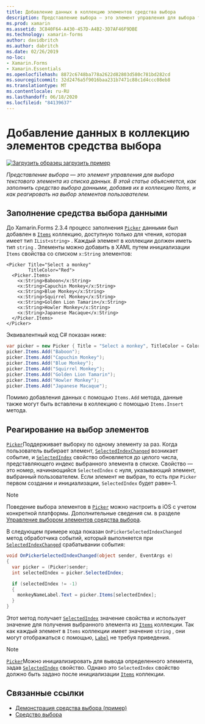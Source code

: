 ```yaml
---
title: Добавление данных в коллекцию элементов средства выбора
description: Представление выбора — это элемент управления для выбора текстового элемента из списка данных. В этой статье объясняется, как заполнить средство выбора данными, добавив их в коллекцию Items, и как реагировать на выбор элементов пользователем.
ms.prod: xamarin
ms.assetid: 3C840F64-A430-457D-A4B2-3D7AF46F9DBE
ms.technology: xamarin-forms
author: davidbritch
ms.author: dabritch
ms.date: 02/26/2019
no-loc:
- Xamarin.Forms
- Xamarin.Essentials
ms.openlocfilehash: 8872c6748ba778a2622d82803d580c781bd282cd
ms.sourcegitcommit: 32d2476a5f9016baa231b7471c88c1d4ccc08eb8
ms.translationtype: MT
ms.contentlocale: ru-RU
ms.lasthandoff: 06/18/2020
ms.locfileid: "84139637"
---
```

# <a name="adding-data-to-a-pickers-items-collection"></a>Добавление данных в коллекцию элементов средства выбора

[![Загрузить образец](~/media/shared/download.png) загрузить пример](https://docs.microsoft.com/samples/xamarin/xamarin-forms-samples/userinterface-pickerdemo)

_Представление выбора — это элемент управления для выбора текстового элемента из списка данных. В этой статье объясняется, как заполнить средство выбора данными, добавив их в коллекцию Items, и как реагировать на выбор элементов пользователем._

## <a name="populating-a-picker-with-data"></a>Заполнение средства выбора данными

До Xamarin.Forms 2.3.4 процесс заполнения [`Picker`](xref:Xamarin.Forms.Picker) данными был добавлен в [`Items`](xref:Xamarin.Forms.Picker.Items) коллекцию, доступную только для чтения, которая имеет тип `IList<string>` . Каждый элемент в коллекции должен иметь тип `string` . Элементы можно добавить в XAML путем инициализации `Items` свойства со списком `x:String` элементов:

```xaml
<Picker Title="Select a monkey"
        TitleColor="Red">
  <Picker.Items>
    <x:String>Baboon</x:String>
    <x:String>Capuchin Monkey</x:String>
    <x:String>Blue Monkey</x:String>
    <x:String>Squirrel Monkey</x:String>
    <x:String>Golden Lion Tamarin</x:String>
    <x:String>Howler Monkey</x:String>
    <x:String>Japanese Macaque</x:String>
  </Picker.Items>
</Picker>
```

Эквивалентный код C# показан ниже:

```csharp
var picker = new Picker { Title = "Select a monkey", TitleColor = Color.Red };
picker.Items.Add("Baboon");
picker.Items.Add("Capuchin Monkey");
picker.Items.Add("Blue Monkey");
picker.Items.Add("Squirrel Monkey");
picker.Items.Add("Golden Lion Tamarin");
picker.Items.Add("Howler Monkey");
picker.Items.Add("Japanese Macaque");
```

Помимо добавления данных с помощью `Items.Add` метода, данные также могут быть вставлены в коллекцию с помощью `Items.Insert` метода.

## <a name="responding-to-item-selection"></a>Реагирование на выбор элементов

[`Picker`](xref:Xamarin.Forms.Picker)Поддерживает выборку по одному элементу за раз. Когда пользователь выбирает элемент, [`SelectedIndexChanged`](xref:Xamarin.Forms.Picker.SelectedIndexChanged) возникает событие, и [`SelectedIndex`](xref:Xamarin.Forms.Picker.SelectedIndex) свойство обновляется до целого числа, представляющего индекс выбранного элемента в списке. Свойство — это номер, начинающийся `SelectedIndex` с нуля, указывающий элемент, выбранный пользователем. Если элемент не выбран, то есть при `Picker` первом создании и инициализации, `SelectedIndex` будет равен-1.

> [!NOTE]
> Поведение выбора элементов в [`Picker`](xref:Xamarin.Forms.Picker) можно настроить в iOS с учетом конкретной платформы. Дополнительные сведения см. в разделе [Управление выбором элементов средства выбора](~/xamarin-forms/platform/ios/picker-selection.md).

В следующем примере кода показан `OnPickerSelectedIndexChanged` метод обработчика событий, который выполняется при [`SelectedIndexChanged`](xref:Xamarin.Forms.Picker.SelectedIndexChanged) срабатывании события:

```csharp
void OnPickerSelectedIndexChanged(object sender, EventArgs e)
{
  var picker = (Picker)sender;
  int selectedIndex = picker.SelectedIndex;

  if (selectedIndex != -1)
  {
    monkeyNameLabel.Text = picker.Items[selectedIndex];
  }
}
```

Этот метод получает [`SelectedIndex`](xref:Xamarin.Forms.Picker.SelectedIndex) значение свойства и использует значение для получения выбранного элемента из [`Items`](xref:Xamarin.Forms.Picker.Items) коллекции. Так как каждый элемент в `Items` коллекции имеет значение `string` , они могут отображаться с помощью, [`Label`](xref:Xamarin.Forms.Label) не требуя приведения.

> [!NOTE]
> [`Picker`](xref:Xamarin.Forms.Picker)Можно инициализировать для вывода определенного элемента, задав [`SelectedIndex`](xref:Xamarin.Forms.Picker.SelectedIndex) свойство. Однако это `SelectedIndex` свойство должно быть задано после инициализации [`Items`](xref:Xamarin.Forms.Picker.Items) коллекции.

## <a name="related-links"></a>Связанные ссылки

- [Демонстрация средства выбора (пример)](https://docs.microsoft.com/samples/xamarin/xamarin-forms-samples/userinterface-pickerdemo)
- [Средство выбора](xref:Xamarin.Forms.Picker)

